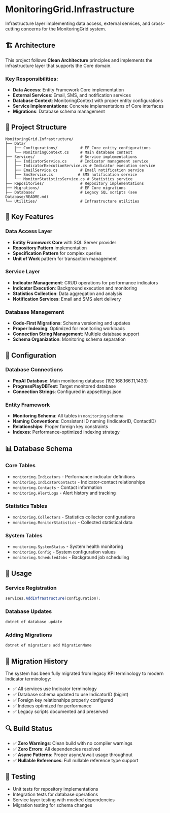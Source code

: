 # MonitoringGrid.Infrastructure

Infrastructure layer implementing data access, external services, and cross-cutting concerns for the MonitoringGrid system.

## 🏗️ Architecture

This project follows **Clean Architecture** principles and implements the infrastructure layer that supports the Core domain.

### Key Responsibilities:
- **Data Access**: Entity Framework Core implementation
- **External Services**: Email, SMS, and notification services
- **Database Context**: MonitoringContext with proper entity configurations
- **Service Implementations**: Concrete implementations of Core interfaces
- **Migrations**: Database schema management

## 📁 Project Structure

```
MonitoringGrid.Infrastructure/
├── Data/
│   ├── Configurations/          # EF Core entity configurations
│   └── MonitoringContext.cs     # Main database context
├── Services/                    # Service implementations
│   ├── IndicatorService.cs      # Indicator management service
│   ├── IndicatorExecutionService.cs # Indicator execution service
│   ├── EmailService.cs          # Email notification service
│   ├── SmsService.cs           # SMS notification service
│   └── MonitorStatisticsService.cs # Statistics service
├── Repositories/                # Repository implementations
├── Migrations/                  # EF Core migrations
├── Database/                    # Legacy SQL scripts (see Database/README.md)
└── Utilities/                   # Infrastructure utilities
```

## 🎯 Key Features

### Data Access Layer
- **Entity Framework Core** with SQL Server provider
- **Repository Pattern** implementation
- **Specification Pattern** for complex queries
- **Unit of Work** pattern for transaction management

### Service Layer
- **Indicator Management**: CRUD operations for performance indicators
- **Indicator Execution**: Background execution and monitoring
- **Statistics Collection**: Data aggregation and analysis
- **Notification Services**: Email and SMS alert delivery

### Database Management
- **Code-First Migrations**: Schema versioning and updates
- **Proper Indexing**: Optimized for monitoring workloads
- **Connection String Management**: Multiple database support
- **Schema Organization**: Monitoring schema separation

## 🔧 Configuration

### Database Connections
- **PopAI Database**: Main monitoring database (192.168.166.11,1433)
- **ProgressPlayDBTest**: Target monitored database
- **Connection Strings**: Configured in appsettings.json

### Entity Framework
- **Monitoring Schema**: All tables in `monitoring` schema
- **Naming Conventions**: Consistent ID naming (IndicatorID, ContactID)
- **Relationships**: Proper foreign key constraints
- **Indexes**: Performance-optimized indexing strategy

## 📊 Database Schema

### Core Tables
- `monitoring.Indicators` - Performance indicator definitions
- `monitoring.IndicatorContacts` - Indicator-contact relationships
- `monitoring.Contacts` - Contact information
- `monitoring.AlertLogs` - Alert history and tracking

### Statistics Tables
- `monitoring.Collectors` - Statistics collector configurations
- `monitoring.MonitorStatistics` - Collected statistical data

### System Tables
- `monitoring.SystemStatus` - System health monitoring
- `monitoring.Config` - System configuration values
- `monitoring.ScheduledJobs` - Background job scheduling

## 🚀 Usage

### Service Registration
```csharp
services.AddInfrastructure(configuration);
```

### Database Updates
```bash
dotnet ef database update
```

### Adding Migrations
```bash
dotnet ef migrations add MigrationName
```

## 📝 Migration History

The system has been fully migrated from legacy KPI terminology to modern Indicator terminology:

- ✅ All services use Indicator terminology
- ✅ Database schema updated to use IndicatorID (bigint)
- ✅ Foreign key relationships properly configured
- ✅ Indexes optimized for performance
- ✅ Legacy scripts documented and preserved

## 🔍 Build Status

- ✅ **Zero Warnings**: Clean build with no compiler warnings
- ✅ **Zero Errors**: All dependencies resolved
- ✅ **Async Patterns**: Proper async/await usage throughout
- ✅ **Nullable References**: Full nullable reference type support

## 🧪 Testing

- Unit tests for repository implementations
- Integration tests for database operations
- Service layer testing with mocked dependencies
- Migration testing for schema changes
